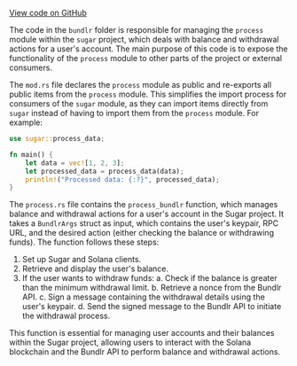[View code on GitHub](https://github.com/metaplex-foundation/sugar/.autodoc/docs/json/src/bundlr)

The code in the `bundlr` folder is responsible for managing the `process` module within the `sugar` project, which deals with balance and withdrawal actions for a user's account. The main purpose of this code is to expose the functionality of the `process` module to other parts of the project or external consumers.

The `mod.rs` file declares the `process` module as public and re-exports all public items from the `process` module. This simplifies the import process for consumers of the `sugar` module, as they can import items directly from `sugar` instead of having to import them from the `process` module. For example:

```rust
use sugar::process_data;

fn main() {
    let data = vec![1, 2, 3];
    let processed_data = process_data(data);
    println!("Processed data: {:?}", processed_data);
}
```

The `process.rs` file contains the `process_bundlr` function, which manages balance and withdrawal actions for a user's account in the Sugar project. It takes a `BundlrArgs` struct as input, which contains the user's keypair, RPC URL, and the desired action (either checking the balance or withdrawing funds). The function follows these steps:

1. Set up Sugar and Solana clients.
2. Retrieve and display the user's balance.
3. If the user wants to withdraw funds:
   a. Check if the balance is greater than the minimum withdrawal limit.
   b. Retrieve a nonce from the Bundlr API.
   c. Sign a message containing the withdrawal details using the user's keypair.
   d. Send the signed message to the Bundlr API to initiate the withdrawal process.

This function is essential for managing user accounts and their balances within the Sugar project, allowing users to interact with the Solana blockchain and the Bundlr API to perform balance and withdrawal actions.
